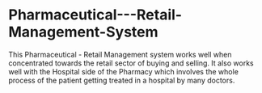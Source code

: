 # Pharmaceutical---Retail-Management-System
This Pharmaceutical - Retail Management system works well when concentrated towards the retail sector of buying and selling. It also works well with the Hospital side of the Pharmacy which involves the whole process of the patient getting treated in a hospital by many doctors.
